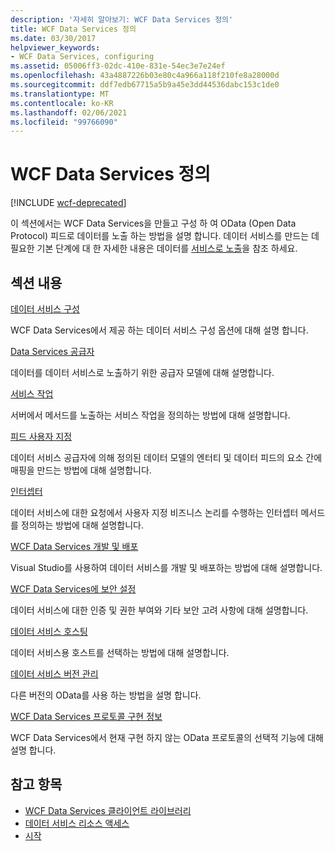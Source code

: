 ```yaml
---
description: '자세히 알아보기: WCF Data Services 정의'
title: WCF Data Services 정의
ms.date: 03/30/2017
helpviewer_keywords:
- WCF Data Services, configuring
ms.assetid: 05006ff3-02dc-410e-831e-54ec3e7e24ef
ms.openlocfilehash: 43a4887226b03e80c4a966a118f210fe8a28000d
ms.sourcegitcommit: ddf7edb67715a5b9a45e3dd44536dabc153c1de0
ms.translationtype: MT
ms.contentlocale: ko-KR
ms.lasthandoff: 02/06/2021
ms.locfileid: "99766090"
---
```

# <a name="defining-wcf-data-services"></a>WCF Data Services 정의

[!INCLUDE [wcf-deprecated](~/includes/wcf-deprecated.md)]

이 섹션에서는 WCF Data Services을 만들고 구성 하 여 OData (Open Data Protocol) 피드로 데이터를 노출 하는 방법을 설명 합니다. 데이터 서비스를 만드는 데 필요한 기본 단계에 대 한 자세한 내용은 데이터를 [서비스로 노출](exposing-your-data-as-a-service-wcf-data-services.md)을 참조 하세요.

## <a name="in-this-section"></a>섹션 내용

 [데이터 서비스 구성](configuring-the-data-service-wcf-data-services.md)

 WCF Data Services에서 제공 하는 데이터 서비스 구성 옵션에 대해 설명 합니다.

 [Data Services 공급자](data-services-providers-wcf-data-services.md)

 데이터를 데이터 서비스로 노출하기 위한 공급자 모델에 대해 설명합니다.

 [서비스 작업](service-operations-wcf-data-services.md)

 서버에서 메서드를 노출하는 서비스 작업을 정의하는 방법에 대해 설명합니다.

 [피드 사용자 지정](feed-customization-wcf-data-services.md)

 데이터 서비스 공급자에 의해 정의된 데이터 모델의 엔터티 및 데이터 피드의 요소 간에 매핑을 만드는 방법에 대해 설명합니다.

 [인터셉터](interceptors-wcf-data-services.md)

 데이터 서비스에 대한 요청에서 사용자 지정 비즈니스 논리를 수행하는 인터셉터 메서드를 정의하는 방법에 대해 설명합니다.

 [WCF Data Services 개발 및 배포](developing-and-deploying-wcf-data-services.md)

 Visual Studio를 사용하여 데이터 서비스를 개발 및 배포하는 방법에 대해 설명합니다.

 [WCF Data Services에 보안 설정](securing-wcf-data-services.md)

 데이터 서비스에 대한 인증 및 권한 부여와 기타 보안 고려 사항에 대해 설명합니다.

 [데이터 서비스 호스팅](hosting-the-data-service-wcf-data-services.md)

 데이터 서비스용 호스트를 선택하는 방법에 대해 설명합니다.

 [데이터 서비스 버전 관리](data-service-versioning-wcf-data-services.md)

 다른 버전의 OData를 사용 하는 방법을 설명 합니다.

 [WCF Data Services 프로토콜 구현 정보](wcf-data-services-protocol-implementation-details.md)

 WCF Data Services에서 현재 구현 하지 않는 OData 프로토콜의 선택적 기능에 대해 설명 합니다.

## <a name="see-also"></a>참고 항목

- [WCF Data Services 클라이언트 라이브러리](wcf-data-services-client-library.md)
- [데이터 서비스 리소스 액세스](accessing-data-service-resources-wcf-data-services.md)
- [시작](getting-started-with-wcf-data-services.md)
